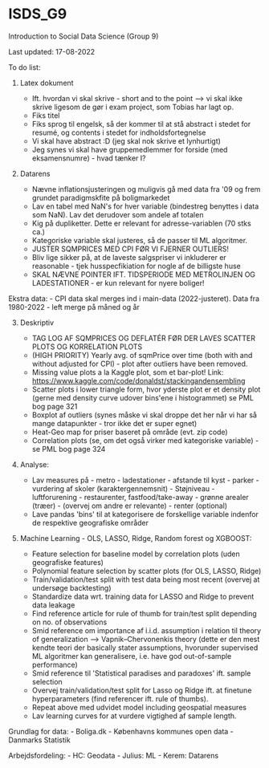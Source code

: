 # ISDS_G9
Introduction to Social Data Science (Group 9)

Last updated: 17-08-2022

To do list:

1. Latex dokument
	- Ift. hvordan vi skal skrive - short and to the point --> vi skal ikke skrive ligesom de gør i exam project, som Tobias har lagt op.
	- Fiks titel
	- Fiks sprog til engelsk, så der kommer til at stå abstract i stedet for resumé, og contents i stedet for indholdsfortegnelse
	- Vi skal have abstract :D (jeg skal nok skrive et lynhurtigt)
	- Jeg synes vi skal have gruppemedlemmer for forside (med eksamensnumre) - hvad tænker I?

2. Datarens
	- Nævne inflationsjusteringen og muligvis gå med data fra '09 og frem grundet paradigmskfite på boligmarkedet
	- Lav en tabel med NaN's for hver variable (bindestreg benyttes i data som NaN). Lav det derudover som andele af totalen
	- Kig på dupliketter. Dette er relevant for adresse-variablen (70 stks ca.)
	- Kategoriske variable skal justeres, så de passer til ML algoritmer.
	- JUSTER SQMPRICES MED CPI FØR VI FJERNER OUTLIERS!
	- Bliv lige sikker på, at de laveste salgspriser vi inkluderer er reasonable - tjek husspecfikiation for nogle af de billigste huse
	- SKAL NÆVNE POINTER IFT. TIDSPERIODE MED METROLINJEN OG LADESTATIONER - er kun relevant for nyere boliger!

Ekstra data:
	- CPI data skal merges ind i main-data (2022-justeret). Data fra 1980-2022
		- left merge på måned og år

3. Deskriptiv
    - TAG LOG AF SQMPRICES OG DEFLATÉR FØR DER LAVES SCATTER PLOTS OG KORRELATION PLOTS
    - (HIGH PRIORITY) Yearly avg. of sqmPrice over time (both with and without adjusted for CPI) - plot after outliers have been removed.
    - Missing value plots a la Kaggle plot, som et bar-plot! Link: https://www.kaggle.com/code/donaldst/stackingandensembling
    - Scatter plots i lower triangle form, hvor yderste plot er et density plot (gerne med density curve udover bins'ene i histogrammet) se PML bog page 321
    - Boxplot af outliers (synes måske vi skal droppe det her når vi har så mange datapunkter - tror ikke det er super egnet)
    - Heat-Geo map for priser baseret på område (evt. zip code)
    - Correlation plots (se, om det også virker med kategoriske variable) - se PML bog page 324

4. Analyse:
    - Lav measures på 
            - metro
            - ladestationer
            - afstande til kyst
            - parker
            - vurdering af skoler (karaktergennemsnit) 
            - Støjniveau
            - luftforurening
            - restaurenter, fastfood/take-away
            - grønne arealer (træer)
            - (overvej om andre er relevante)
            - renter (optional)
    - Lave pandas 'bins' til at kategorisere de forskellige variable indenfor de respektive geografiske områder

5. Machine Learning - OLS, LASSO, Ridge, Random forest og XGBOOST:
    - Feature selection for baseline model by correlation plots (uden geografiske features)
    - Polynomial feature selection by scatter plots (for OLS, LASSO, Ridge)
    - Train/validation/test split with test data being most recent (overvej at undersøge backtesting)
    - Standardize data wrt. training data for LASSO and Ridge to prevent data leakage
    - Find reference article for rule of thumb for train/test split depending on no. of observations
    - Smid reference om importance af i.i.d. assumption i relation til theory of generalization --> Vapnik–Chervonenkis theory (dette er den mest kendte teori der basically stater assumptions, hvorunder supervised ML algoritmer kan generalisere, i.e. have god out-of-sample performance)
    - Smid reference til 'Statistical paradises and paradoxes' ift. sample selection
    - Overvej train/validation/test split for Lasso og Ridge ift. at finetune hyperparameters (find referencer ift. rule of thumbs).
    - Repeat above med udvidet model including geospatial measures
    - Lav learning curves for at vurdere vigtighed af sample length.

Grundlag for data:
    - Boliga.dk
    - Københavns kommunes open data
    - Danmarks Statistik

Arbejdsfordeling:
    - HC: Geodata
    - Julius: ML
    - Kerem: Datarens
